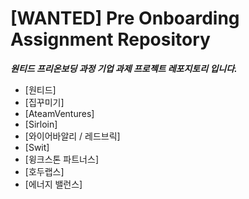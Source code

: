 # [WANTED] Pre Onboarding Assignment Repository

***원티드 프리온보딩 과정 기업 과제 프로젝트 레포지토리 입니다.***
- [원티드]
- [집꾸미기]
- [AteamVentures]
- [Sirloin]
- [와이어바알리 / 레드브릭]
- [Swit]
- [윙크스톤 파트너스]
- [호두랩스]
- [에너지 밸런스]
